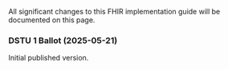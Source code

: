 All significant changes to this FHIR implementation guide will be documented on this page.

### DSTU 1 Ballot (2025-05-21)
Initial published version.
